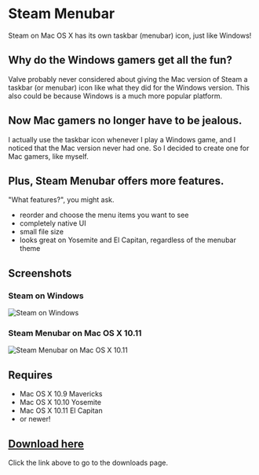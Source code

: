 # Steam Menubar
Steam on Mac OS X has its own taskbar (menubar) icon, just like Windows!

## Why do the Windows gamers get all the fun?
Valve probably never considered about giving the Mac version of Steam a taskbar (or menubar) icon like what they did for the Windows version. This also could be because Windows is a much more popular platform.

## Now Mac gamers no longer have to be jealous.
I actually use the taskbar icon whenever I play a Windows game, and I noticed that the Mac version never had one. So I decided to create one for Mac gamers, like myself.

## Plus, Steam Menubar offers more features.
"What features?", you might ask.
- reorder and choose the menu items you want to see
- completely native UI
- small file size
- looks great on Yosemite and El Capitan, regardless of the menubar theme

## Screenshots
### Steam on Windows
![Steam on Windows](http://tac61.weebly.com/uploads/1/3/4/0/13407148/a_orig.png)

### Steam Menubar on Mac OS X 10.11
![Steam Menubar on Mac OS X 10.11](http://tac61.weebly.com/uploads/1/3/4/0/13407148/screen-shot-2016-07-09-at-11-32-41-pm_orig.png)

## Requires
- Mac OS X 10.9 Mavericks
- Mac OS X 10.10 Yosemite
- Mac OS X 10.11 El Capitan
- or newer!

## [Download here](https://github.com/theawesomecoder61/Steam-Menubar/releases)
Click the link above to go to the downloads page.
